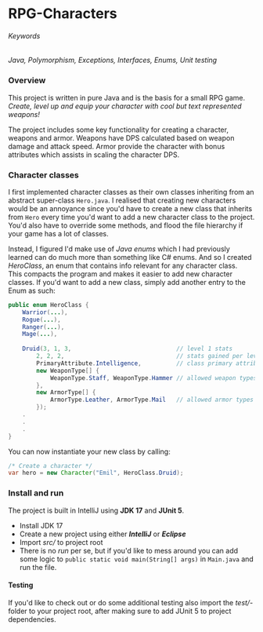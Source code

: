 # RPG-Characters
###### Keywords
_Java, Polymorphism, Exceptions, Interfaces, Enums, Unit testing_

### Overview
This project is written in pure Java and is the basis for a small RPG
game. _Create, level up and equip your character with cool but text
represented weapons!_

The project includes some key functionality for creating a character, weapons and 
armor. Weapons have DPS calculated based on weapon damage and attack speed. Armor
provide the character with bonus attributes which assists in scaling the character
DPS.

### Character classes
I first implemented character classes as their own classes inheriting from an 
abstract super-class `Hero.java`. I realised that creating new characters would 
be an annoyance since you'd have to create a new class that inherits from `Hero` 
every time you'd want to add a new character class to the project. You'd also have 
to override some methods, and flood the file hierarchy if your game has a lot 
of classes.

Instead, I figured I'd make use of _Java enums_ which I had previously learned can do
much more than something like C# enums. And so I created _HeroClass_, an enum that 
contains info relevant for any character class.  
This compacts the program and makes it easier to add new character classes. If you'd
want to add a new class, simply add another entry to the Enum as such: 

```` java
public enum HeroClass {
    Warrior(...), 
    Rogue(...), 
    Ranger(...), 
    Mage(...), 
    
    Druid(3, 1, 3,                              // level 1 stats
        2, 2, 2,                                // stats gained per level
        PrimaryAttribute.Intelligence,          // class primary attribute
        new WeaponType[] {
            WeaponType.Staff, WeaponType.Hammer // allowed weapon types
        },
        new ArmorType[] {
            ArmorType.Leather, ArmorType.Mail   // allowed armor types
        });   
    .
    .
    .
}
````
You can now instantiate your new class by calling: 
```` java
/* Create a character */
var hero = new Character("Emil", HeroClass.Druid);
````

### Install and run
The project is built in IntelliJ using <b>JDK 17</b> and <b>JUnit 5</b>.
- Install JDK 17
- Create a new project using either **_IntelliJ_** or **_Eclipse_**
- Import _src/_ to project root
- There is no _run_ per se, but if you'd like to mess around you can add some 
logic to `public static void main(String[] args)` in `Main.java` and run 
the file.

#### Testing
If you'd like to check out or do some additional testing also import the _test/_-
folder to your project root, after making sure to add JUnit 5 to project 
dependencies.